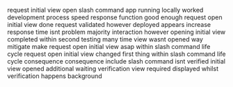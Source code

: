 request initial view open slash command app running locally worked development process speed response function good enough request open initial view done request validated however deployed appears increase response time isnt problem majority interaction however opening initial view completed within second testing many time view wasnt opened way mitigate make request open initial view asap within slash command life cycle request open initial view changed first thing within slash command life cycle consequence consequence include slash command isnt verified initial view opened additional waiting verification view required displayed whilst verification happens background